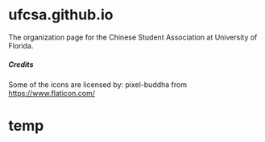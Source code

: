 # ufcsa.github.io
The organization page for the Chinese Student Association at University of Florida.

##### Credits

Some of the icons are licensed by:
pixel-buddha from https://www.flaticon.com/

# temp